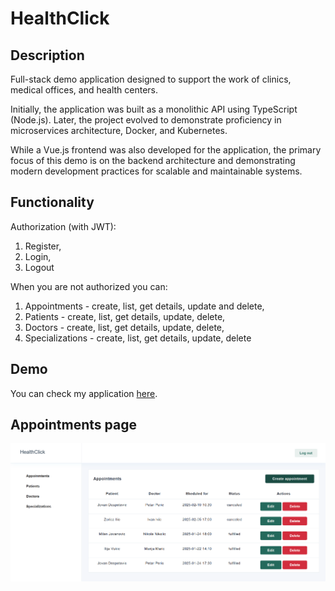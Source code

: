 # HealthClick

## Description

Full-stack demo application designed to support the work of clinics, medical offices, and health centers.

Initially, the application was built as a monolithic API using TypeScript (Node.js). Later, the project evolved to demonstrate proficiency in microservices architecture, Docker, and Kubernetes.

While a Vue.js frontend was also developed for the application, the primary focus of this demo is on the backend architecture and demonstrating modern development practices for scalable and maintainable systems.

## Functionality

Authorization (with JWT):

1. Register,
2. Login,
3. Logout

When you are not authorized you can:

1. Appointments - create, list, get details, update and delete,
2. Patients - create, list, get details, update, delete,
3. Doctors - create, list, get details, update, delete,
4. Specializations - create, list, get details, update, delete

## Demo

You can check my application [here](http://hospital-manager-app.s3-website.eu-central-1.amazonaws.com/).

## Appointments page

![Appointments page](./client/public/preview.png)
